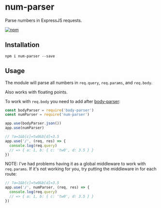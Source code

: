 # num-parser

Parse numbers in ExpressJS requests.

[![npm](https://img.shields.io/npm/v/num-parser.svg)](https://www.npmjs.com/package/num-parser)

## Installation

    npm i num-parser --save


## Usage

The module will parse all numbers in `req.query`, `req.params`, and `req.body`.

Also works with floating points.

To work with `req.body` you need to add after [body-parser](https://github.com/expressjs/body-parser):

```javascript
const bodyParser = require('body-parser')
const numParser = require('num-parser')

app.use(bodyParser.json())
app.use(numParser)

// ?a=1&b[c]=tw0&b[d]=3.5
app.use('/', (req, res) => {
  console.log(req.query)
  // => { a: 1, b: { c: 'tw0', d: 3.5 } }
})
```

NOTE: I've had problems having it as a global middleware to work with `req.params`. If it's not working for you, try putting the middleware in for each route:

```javascript
// ?a=1&b[c]=tw0&b[d]=3.5
app.use('/', numParser, (req, res) => {
  console.log(req.query)
  // => { a: 1, b: { c: 'tw0', d: 3.5 } }
})
```
